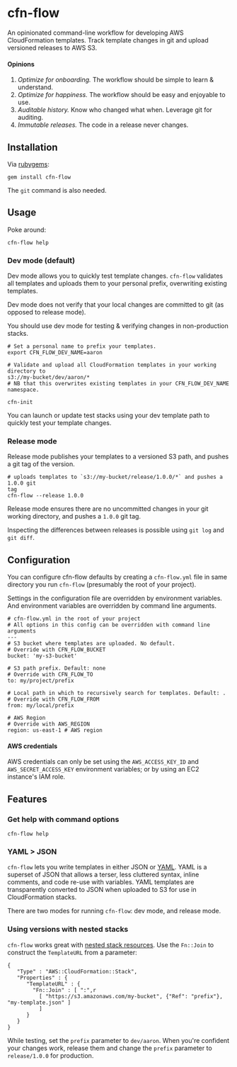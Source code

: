 # cfn-flow
An opinionated command-line workflow for developing AWS CloudFormation templates. Track template changes in git and upload versioned releases to AWS S3.

#### Opinions

1. *Optimize for onboarding.* The workflow should be simple to learn & understand.
2. *Optimize for happiness.* The workflow should be easy and enjoyable to use.
3. *Auditable history.* Know who changed what when. Leverage git for auditing.
4. *Immutable releases.* The code in a release never changes.

## Installation

Via [rubygems](https://rubygems.org/gems/cfn-flow):
```
gem install cfn-flow
```

The `git` command is also needed.

## Usage

Poke around:
```
cfn-flow help
```

### Dev mode (default)

Dev mode allows you to quickly test template changes.
`cfn-flow` validates all templates and uploads them to your personal prefix, overwriting existing templates.

Dev mode does not verify that your local changes are
committed to git (as opposed to release mode).

You should use dev mode for testing & verifying changes in non-production stacks.

```
# Set a personal name to prefix your templates.
export CFN_FLOW_DEV_NAME=aaron

# Validate and upload all CloudFormation templates in your working directory to
s3://my-bucket/dev/aaron/*
# NB that this overwrites existing templates in your CFN_FLOW_DEV_NAME
namespace.

cfn-init
```

You can launch or update test stacks using your dev template path to quickly test your
template changes.

### Release mode

Release mode publishes your templates to a versioned S3 path, and pushes a git
tag of the version.

```
# uploads templates to `s3://my-bucket/release/1.0.0/*` and pushes a 1.0.0 git
tag
cfn-flow --release 1.0.0
```

Release mode ensures there are no uncommitted changes in your git working
directory, and pushes a `1.0.0` git tag.

Inspecting the differences between releases is possible using `git log` and `git
diff`.

## Configuration

You can configure cfn-flow defaults by creating a `cfn-flow.yml` file in same
directory you run `cfn-flow` (presumably the root of your project).

Settings in the configuration file are overridden by environment variables. And
environment variables are overridden by command line arguments.

```
# cfn-flow.yml in the root of your project
# All options in this config can be overridden with command line arguments
---
# S3 bucket where templates are uploaded. No default.
# Override with CFN_FLOW_BUCKET
bucket: 'my-s3-bucket'

# S3 path prefix. Default: none
# Override with CFN_FLOW_TO
to: my/project/prefix

# Local path in which to recursively search for templates. Default: .
# Override with CFN_FLOW_FROM
from: my/local/prefix

# AWS Region
# Override with AWS_REGION
region: us-east-1 # AWS region
```

#### AWS credentials

AWS credentials can only be set using the
`AWS_ACCESS_KEY_ID` and `AWS_SECRET_ACCESS_KEY` environment variables; or by
using an EC2 instance's IAM role.


## Features

### Get help with command options

```
cfn-flow help
```

### YAML > JSON

`cfn-flow` lets you write templates in either JSON or
[YAML](http://www.yaml.org). YAML is a superset of JSON that allows a terser,
less cluttered syntax, inline comments, and code re-use with variables. YAML
templates are transparently converted to JSON when uploaded to S3 for use in
CloudFormation stacks.

There are two modes for running `cfn-flow`: dev mode, and release mode.


### Using versions with nested stacks

`cfn-flow` works great with [nested stack
resources](http://docs.aws.amazon.com/AWSCloudFormation/latest/UserGuide/aws-properties-stack.html). Use the `Fn::Join` to construct the `TemplateURL` from a parameter:

```
{
   "Type" : "AWS::CloudFormation::Stack",
   "Properties" : {
      "TemplateURL" : {
        "Fn::Join" : [ ":",r
          [ "https://s3.amazonaws.com/my-bucket", {"Ref": "prefix"}, "my-template.json" ]
          ]
      }
   }
}
```

While testing, set the `prefix` parameter to `dev/aaron`. When you're confident your changes work, release them and change the `prefix` parameter to `release/1.0.0` for production.
